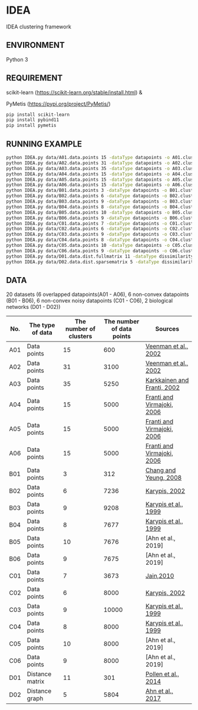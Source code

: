 IDEA
====

IDEA clustering framework

## ENVIRONMENT
Python 3

## REQUIREMENT
scikit-learn (https://scikit-learn.org/stable/install.html) &

PyMetis (https://pypi.org/project/PyMetis/)

```bash
pip install scikit-learn
pip install pybind11
pip install pymetis
```

## RUNNING EXAMPLE
```bash
python IDEA.py data/A01.data.points 15 -dataType datapoints -o A01.cluster -o2 A01.linkage -o3 A01.graph
python IDEA.py data/A02.data.points 31 -dataType datapoints -o A02.cluster -o2 A02.linkage -o3 A02.graph
python IDEA.py data/A03.data.points 35 -dataType datapoints -o A03.cluster -o2 A03.linkage -o3 A03.graph
python IDEA.py data/A04.data.points 15 -dataType datapoints -o A04.cluster -o2 A04.linkage -o3 A04.graph
python IDEA.py data/A05.data.points 15 -dataType datapoints -o A05.cluster -o2 A05.linkage -o3 A05.graph
python IDEA.py data/A06.data.points 15 -dataType datapoints -o A06.cluster -o2 A06.linkage -o3 A06.graph
python IDEA.py data/B01.data.points 3 -dataType datapoints -o B01.cluster -o2 B01.linkage -o3 B01.graph
python IDEA.py data/B02.data.points 6 -dataType datapoints -o B02.cluster -o2 B02.linkage -o3 B02.graph
python IDEA.py data/B03.data.points 9 -dataType datapoints -o B03.cluster -o2 B03.linkage -o3 B03.graph
python IDEA.py data/B04.data.points 8 -dataType datapoints -o B04.cluster -o2 B04.linkage -o3 B04.graph
python IDEA.py data/B05.data.points 10 -dataType datapoints -o B05.cluster -o2 B05.linkage -o3 B05.graph
python IDEA.py data/B06.data.points 9 -dataType datapoints -o B06.cluster -o2 B06.linkage -o3 B06.graph
python IDEA.py data/C01.data.points 7 -dataType datapoints -o C01.cluster -o2 C01.linkage -o3 C01.graph
python IDEA.py data/C02.data.points 6 -dataType datapoints -o C02.cluster -o2 C02.linkage -o3 C02.graph
python IDEA.py data/C03.data.points 9 -dataType datapoints -o C03.cluster -o2 C03.linkage -o3 C03.graph
python IDEA.py data/C04.data.points 8 -dataType datapoints -o C04.cluster -o2 C04.linkage -o3 C04.graph
python IDEA.py data/C05.data.points 10 -dataType datapoints -o C05.cluster -o2 C05.linkage -o3 C05.graph
python IDEA.py data/C06.data.points 9 -dataType datapoints -o C06.cluster -o2 C06.linkage -o3 C06.graph
python IDEA.py data/D01.data.dist.fullmatrix 11 -dataType dissimilarity -o D01.cluster -o2 D01.linkage -o3 D01.graph
python IDEA.py data/D02.data.dist.sparsematrix 5 -dataType dissimilarity -o D02.cluster -o2 D02.linkage -o3 D02.graph
```

## DATA
20 datasets (6 overlapped datapoints(A01 - A06), 6 non-convex datapoints (B01 - B06), 6 non-convex noisy datapoints (C01 - C06), 2 biological networks (D01 - D02))

| No. | The type of data | The number of clusters | The number of data points | Sources                          |
|-----|------------------|------------------------|---------------------------|----------------------------------|
| A01 | Data points      | 15                     | 600                       | [Veenman et al., 2002]           |
| A02 | Data points      | 31                     | 3100                      | [Veenman et al., 2002]           |
| A03 | Data points      | 35                     | 5250                      | [Karkkainen and Franti, 2002]    |
| A04 | Data points      | 15                     | 5000                      | [Franti and Virmajoki, 2006]     |
| A05 | Data points      | 15                     | 5000                      | [Franti and Virmajoki, 2006]     |
| A06 | Data points      | 15                     | 5000                      | [Franti and Virmajoki, 2006]     |
| B01 | Data points      | 3                      | 312                       | [Chang and Yeung, 2008]          |
| B02 | Data points      | 6                      | 7236                      | [Karypis, 2002]                  |
| B03 | Data points      | 9                      | 9208                      | [Karypis et al., 1999]           |
| B04 | Data points      | 8                      | 7677                      | [Karypis et al., 1999]           |
| B05 | Data points      | 10                     | 7676                      | [Ahn et al., 2019]               |
| B06 | Data points      | 9                      | 7675                      | [Ahn et al., 2019]               |
| C01 | Data points      | 7                      | 3673                      | [Jain,2010]                      |
| C02 | Data points      | 6                      | 8000                      | [Karypis, 2002]                  |
| C03 | Data points      | 9                      | 10000                     | [Karypis et al., 1999]           |
| C04 | Data points      | 8                      | 8000                      | [Karypis et al., 1999]           |
| C05 | Data points      | 10                     | 8000                      | [Ahn et al., 2019]               |
| C06 | Data points      | 9                      | 8000                      | [Ahn et al., 2019]               |
| D01 | Distance matrix  | 11                     | 301                       | [Pollen et al., 2014]            |
| D02 | Distance graph   | 5                      | 5804                      | [Ahn et al., 2017]               |

[Veenman et al., 2002]: https://doi.org/10.1109/TPAMI.2002.1033218
[Karkkainen and Franti, 2002]: https://doi.org/10.1109/ICPR.2002.1048283
[Franti and Virmajoki, 2006]: https://doi.org/10.1016/j.patcog.2005.09.012
[Chang and Yeung, 2008]: https://doi.org/10.1016/j.patcog.2007.04.010
[Karypis, 2002]: https://www.cs.umn.edu/research/technical_reports/view/02-017
[Karypis et al., 1999]: https://doi.org/10.1109/2.781637
[Jain,2010]: https://doi.org/10.1016/j.patrec.2009.09.011
[Pollen et al., 2014]: https://doi.org/10.1038/nbt.2967
[Ahn et al., 2017]: https://www.ncbi.nlm.nih.gov/pubmed/28663756

